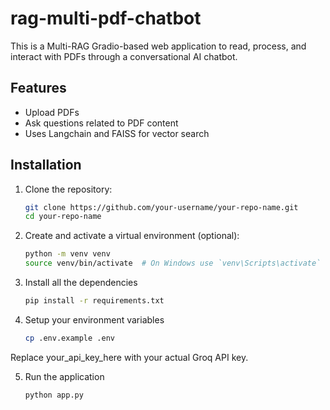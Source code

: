 # rag-multi-pdf-chatbot

This is a Multi-RAG Gradio-based web application to read, process, and interact with PDFs through a conversational AI chatbot.

## Features
- Upload PDFs
- Ask questions related to PDF content
- Uses Langchain and FAISS for vector search

## Installation

1. Clone the repository:
   ```bash
   git clone https://github.com/your-username/your-repo-name.git
   cd your-repo-name

2. Create and activate a virtual environment (optional):
   ```bash
   python -m venv venv
   source venv/bin/activate  # On Windows use `venv\Scripts\activate`

3. Install all the dependencies
   ```bash
   pip install -r requirements.txt

4. Setup your environment variables
   ```bash
   cp .env.example .env

  Replace your_api_key_here with your actual Groq API key.

5. Run the application
     ```bash
     python app.py
